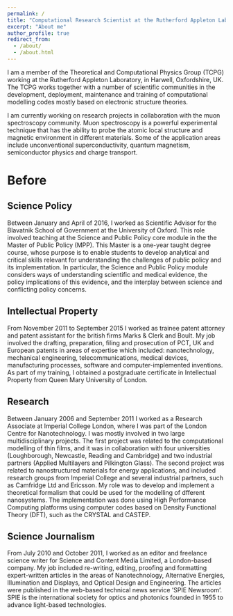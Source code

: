 ```yaml
---
permalink: /
title: "Computational Research Scientist at the Rutherford Appleton Laboratory"
excerpt: "About me"
author_profile: true
redirect_from: 
  - /about/
  - /about.html
---
```


I am a member of the Theoretical and Computational Physics Group (TCPG) working at the Rutherford Appleton Laboratory, in Harwell, Oxfordshire, UK. The TCPG works together with a number of scientific communities in the development, deployment, maintenance and training of computational modelling codes mostly based on electronic structure theories.

I am currently working on research projects in collaboration with the muon spectroscopy community. Muon spectroscopy is a powerful experimental technique that has the ability to probe the atomic local structure and magnetic environment in different materials. Some of the application areas include unconventional superconductivity, quantum magnetism, semiconductor physics and charge transport. 

Before
======

Science Policy
------
Between January and April of 2016, I worked as Scientific Advisor for the Blavatnik School of Government at the University of Oxford. This role involved teaching at the Science and Public Policy core module in the the Master of Public Policy (MPP). This Master is a one-year taught degree course, whose purpose is to enable students to develop analytical and critical skills relevant for understanding the challenges of public policy and its implementation. In particular, the Science and Public Policy module considers ways of understanding scientific and medical evidence, the policy implications of this evidence, and the interplay between science and conflicting policy concerns.

Intellectual Property
-------
From November 2011 to September 2015 I worked as trainee patent attorney and patent assistant for the british firms Marks & Clerk and Boult.  My job involved the drafting, preparation, filing and prosecution of PCT, UK and European patents in areas of expertise which included: nanotechnology, mechanical engineering, telecommunications, medical devices, manufacturing processes, software and computer-implemented inventions.  As part of my training, I obtained a postgraduate certificate in Intellectual Property from Queen Mary University of London.  

Research
-------
Between January 2006 and September 2011 I worked as a Research Associate at Imperial College London, where I was part of the London Centre for Nanotechnology. I was mostly involved in two large multidisciplinary projects. The first project was related to the computational modelling of thin films, and it was in collaboration with four universities (Loughborough, Newcastle, Reading and Cambridge) and two industrial partners (Applied Multilayers and Pilkington Glass). The second project was related to nanostructured materials for energy applications, and included research groups from Imperial College and several industrial partners, such as Camfridge Ltd and Ericsson. My role was to develop and implement a theoretical formalism that could be used for the modelling of dfferent nanosystems. The implementation was done using High Performance Computing platforms using computer codes based on Density Functional Theory (DFT), such as the CRYSTAL and CASTEP. 

Science Journalism
-------
From July 2010 and October 2011, I worked as an editor and freelance science writer for Science and Content Media Limited, a London-based company. My job included re-writing, editing, proofing and formatting expert-written articles in the areas of Nanotechnology, Alternative Energies, Illumination and Displays, and Optical Design and Engineering. The articles were published in the web-based technical news service ’SPIE Newsroom’. SPIE is the international society for optics and photonics founded in 1955 to advance light-based technologies.

